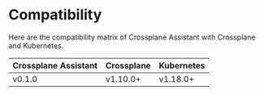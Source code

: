 # Compatibility

Here are the compatibility matrix of Crossplane Assistant with Crossplane and Kubernetes.

| Crossplane Assistant | Crossplane | Kubernetes |
|----------------------|------------|------------|
| v0.1.0               | v1.10.0+    | v1.18.0+   |

